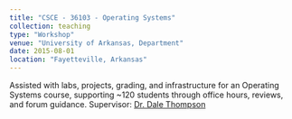 ```yaml
---
title: "CSCE - 36103 - Operating Systems"
collection: teaching
type: "Workshop"
venue: "University of Arkansas, Department"
date: 2015-08-01
location: "Fayetteville, Arkansas"
---
```



Assisted with labs, projects, grading, and infrastructure for an Operating Systems course, supporting ~120 students through office hours, reviews, and forum guidance. Supervisor: [Dr. Dale Thompson](https://netgeekdr.com/)